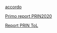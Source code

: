[accordo](accordoIII.html)


[Primo report PRIN2020](psycAssist/primoReportPrin.html)

[Report PRIN ToL](psycAssist/primoReportPrinToL.html)
